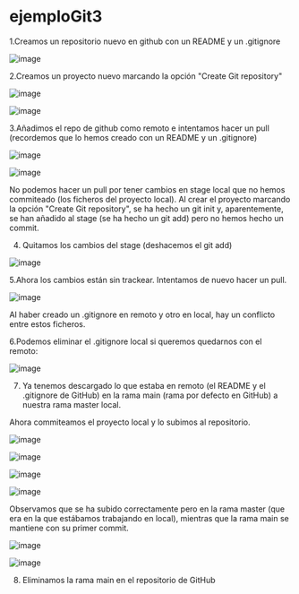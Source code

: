 # ejemploGit3

1.Creamos un repositorio nuevo en github con un README y un .gitignore<br>

![image](https://user-images.githubusercontent.com/113994483/203584626-d662f7c8-c970-4b31-95cf-c0feb1dc9554.png)<br>

2.Creamos un proyecto nuevo marcando la opción "Create Git repository"<br>

![image](https://user-images.githubusercontent.com/113994483/203584794-3ca7f5e8-1590-4305-b1ba-8b670aff1430.png)<br>

![image](https://user-images.githubusercontent.com/113994483/203585004-8d61f888-2dbf-44f5-b0a2-9abaaf9217d1.png)<br>

3.Añadimos el repo de github como remoto e intentamos hacer un pull (recordemos que lo hemos creado con un README y un .gitignore)<br>

![image](https://user-images.githubusercontent.com/113994483/203586269-d120ea31-00ca-47cc-972e-566388df8288.png)<br>

![image](https://user-images.githubusercontent.com/113994483/203586431-20dc1c9a-0f8e-434a-a8b0-b542a2a2eb94.png)<br>

No podemos hacer un pull por tener cambios en stage local que no hemos commiteado (los ficheros del proyecto local). Al crear el proyecto marcando la opción "Create Git repository", se ha hecho un git init y, aparentemente, se han añadido al stage (se ha hecho un git add) pero no hemos hecho un commit.<br>

4. Quitamos los cambios del stage (deshacemos el git add)<br>

![image](https://user-images.githubusercontent.com/113994483/203587295-a283d64f-9d75-4137-a279-eccae877e229.png)<br>

5.Ahora los cambios están sin trackear. Intentamos de nuevo hacer un pull.<br>

![image](https://user-images.githubusercontent.com/113994483/203587646-d5ecf7f4-4711-443b-a807-6ee8072f5197.png)<br>

Al haber creado un .gitignore en remoto y otro en local, hay un conflicto entre estos ficheros.

6.Podemos eliminar el .gitignore local si queremos quedarnos con el remoto:<br>

![image](https://user-images.githubusercontent.com/113994483/203588403-a56cf8ad-7580-4d04-98b3-075f9c8af5e5.png)<br>

7. Ya tenemos descargado lo que estaba en remoto (el README y el .gitignore de GitHub) en la rama main (rama por defecto en GitHub) a nuestra rama master local.<br>

Ahora commiteamos el proyecto local y lo subimos al repositorio.

![image](https://user-images.githubusercontent.com/113994483/203588779-f77bc02b-c6bc-498b-b0ef-0027b731b9c7.png)<br>

![image](https://user-images.githubusercontent.com/113994483/203588970-9c935c83-bcca-49f5-8db1-e3d4aed79cfd.png)<br>

![image](https://user-images.githubusercontent.com/113994483/203589307-5c14cda5-6361-4707-be90-fb05fd14fee0.png)<br>

![image](https://user-images.githubusercontent.com/113994483/203589480-84f9e7a2-e172-4004-9c52-7f929ca3af4d.png)<br>

Observamos que se ha subido correctamente pero en la rama master (que era en la que estábamos trabajando en local), mientras que la rama main se mantiene con su primer commit.<br>

![image](https://user-images.githubusercontent.com/113994483/203593772-64672135-eb61-41b2-838f-07e1afc6402d.png)<br>

![image](https://user-images.githubusercontent.com/113994483/203593783-9f418212-8007-4dad-b189-4ba78843e1a9.png)<br>

8. Eliminamos la rama main en el repositorio de GitHub



























